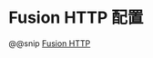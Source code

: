 # Fusion HTTP 配置

@@snip [Fusion HTTP](../../../../../fusion-http/src/main/resources/fusion-http.conf)